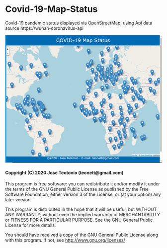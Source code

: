 # Covid-19-Map-Status

<p>Covid-19 pandemic status displayed via OpenStreetMap, using Api data source https://wuhan-coronavirus-api</p>

<img src="https://github.com/teonett/Covid-19-Map-Status/blob/master/img/MapCovid.gif">

<h4>Copyright (C) 2020 Jose Teotonio (teonett@gmail.com)</h4>

<p>
This program is free software: you can redistribute it and/or modify it under the terms of the GNU General Public License as published by
the Free Software Foundation, either version 3 of the License, or (at your option) any later version.

This program is distributed in the hope that it will be useful, but WITHOUT ANY WARRANTY; without even the implied warranty of
MERCHANTABILITY or FITNESS FOR A PARTICULAR PURPOSE.  See the GNU General Public License for more details.

You should have received a copy of the GNU General Public License along with this program.  If not, see <http://www.gnu.org/licenses/>
</p>
